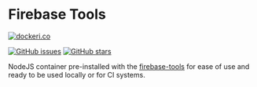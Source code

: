 # Firebase Tools

[![dockeri.co](http://dockeri.co/image/mysocialobservations/firebase-tools)](https://hub.docker.com/r/mysocialobservations/firebase-tools/)

[![GitHub issues](https://img.shields.io/github/issues/mysocialobservations/firebase-tools.svg "GitHub issues")](https://github.com/mysocialobservations/firebase-tools/issues)
[![GitHub stars](https://img.shields.io/github/stars/mysocialobservations/firebase-tools.svg "GitHub stars")](https://github.com/mysocialobservations/firebase-tools)


NodeJS container pre-installed with the [firebase-tools](https://github.com/firebase/firebase-tools) for ease of use and ready to be used locally or for CI systems.

